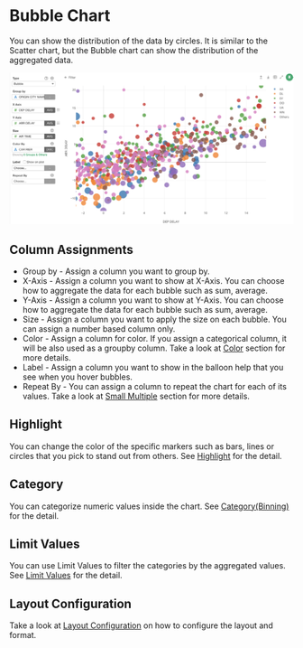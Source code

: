 # Bubble Chart

You can show the distribution of the data by circles. It is similar to the Scatter chart, but the Bubble chart can show the distribution of the aggregated data. 


![](images/bubble1.png)

## Column Assignments

* Group by - Assign a column you want to group by. 
* X-Axis - Assign a column you want to show at X-Axis. You can choose how to aggregate the data for each bubble such as sum, average. 
* Y-Axis - Assign a column you want to show at Y-Axis. You can choose how to aggregate the data for each bubble such as sum, average.  
* Size - Assign a column you want to apply the size on each bubble. You can assign a number based column only. 
* Color - Assign a column for color. If you assign a categorical column, it will be also used as a groupby column. Take a look at [Color](color.md) section for more details.
* Label - Assign a column you want to show in the balloon help that you see when you hover bubbles. 
* Repeat By - You can assign a column to repeat the chart for each of its values. Take a look at [Small Multiple](small-multiple.md) section for more details.



## Highlight 

You can change the color of the specific markers such as bars, lines or circles that you pick to stand out from others. See [Highlight](viz/highlight.md) for the detail. 


## Category 

You can categorize numeric values inside the chart. See [Category(Binning)](category.md) for the detail.

## Limit Values

You can use Limit Values to filter the categories by the aggregated values. See [Limit Values](limit.md) for the detail.



## Layout Configuration

Take a look at [Layout Configuration](layout.md) on how to configure the layout and format. 
